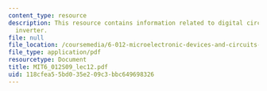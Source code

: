 ```yaml
---
content_type: resource
description: This resource contains information related to digital circuits and complementary
  inverter.
file: null
file_location: /coursemedia/6-012-microelectronic-devices-and-circuits-spring-2009/118cfea55bd035e209c3bbc649698326_MIT6_012S09_lec12.pdf
file_type: application/pdf
resourcetype: Document
title: MIT6_012S09_lec12.pdf
uid: 118cfea5-5bd0-35e2-09c3-bbc649698326
---
```

